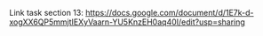 Link task section 13:
https://docs.google.com/document/d/1E7k-d-xogXX6QP5mmjtIEXyVaarn-YU5KnzEH0aq40I/edit?usp=sharing